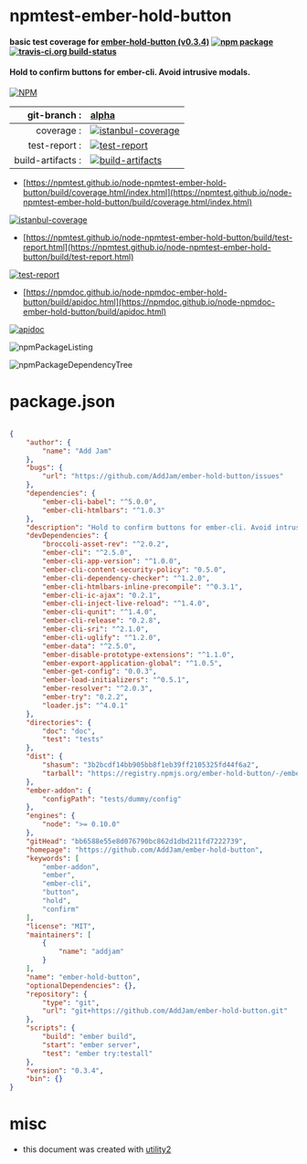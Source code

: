 # npmtest-ember-hold-button

#### basic test coverage for  [ember-hold-button (v0.3.4)](https://github.com/AddJam/ember-hold-button)  [![npm package](https://img.shields.io/npm/v/npmtest-ember-hold-button.svg?style=flat-square)](https://www.npmjs.org/package/npmtest-ember-hold-button) [![travis-ci.org build-status](https://api.travis-ci.org/npmtest/node-npmtest-ember-hold-button.svg)](https://travis-ci.org/npmtest/node-npmtest-ember-hold-button)

#### Hold to confirm buttons for ember-cli. Avoid intrusive modals.

[![NPM](https://nodei.co/npm/ember-hold-button.png?downloads=true&downloadRank=true&stars=true)](https://www.npmjs.com/package/ember-hold-button)

| git-branch : | [alpha](https://github.com/npmtest/node-npmtest-ember-hold-button/tree/alpha)|
|--:|:--|
| coverage : | [![istanbul-coverage](https://npmtest.github.io/node-npmtest-ember-hold-button/build/coverage.badge.svg)](https://npmtest.github.io/node-npmtest-ember-hold-button/build/coverage.html/index.html)|
| test-report : | [![test-report](https://npmtest.github.io/node-npmtest-ember-hold-button/build/test-report.badge.svg)](https://npmtest.github.io/node-npmtest-ember-hold-button/build/test-report.html)|
| build-artifacts : | [![build-artifacts](https://npmtest.github.io/node-npmtest-ember-hold-button/glyphicons_144_folder_open.png)](https://github.com/npmtest/node-npmtest-ember-hold-button/tree/gh-pages/build)|

- [https://npmtest.github.io/node-npmtest-ember-hold-button/build/coverage.html/index.html](https://npmtest.github.io/node-npmtest-ember-hold-button/build/coverage.html/index.html)

[![istanbul-coverage](https://npmtest.github.io/node-npmtest-ember-hold-button/build/screenCapture.buildCi.browser.%252Ftmp%252Fbuild%252Fcoverage.lib.html.png)](https://npmtest.github.io/node-npmtest-ember-hold-button/build/coverage.html/index.html)

- [https://npmtest.github.io/node-npmtest-ember-hold-button/build/test-report.html](https://npmtest.github.io/node-npmtest-ember-hold-button/build/test-report.html)

[![test-report](https://npmtest.github.io/node-npmtest-ember-hold-button/build/screenCapture.buildCi.browser.%252Ftmp%252Fbuild%252Ftest-report.html.png)](https://npmtest.github.io/node-npmtest-ember-hold-button/build/test-report.html)

- [https://npmdoc.github.io/node-npmdoc-ember-hold-button/build/apidoc.html](https://npmdoc.github.io/node-npmdoc-ember-hold-button/build/apidoc.html)

[![apidoc](https://npmdoc.github.io/node-npmdoc-ember-hold-button/build/screenCapture.buildCi.browser.%252Ftmp%252Fbuild%252Fapidoc.html.png)](https://npmdoc.github.io/node-npmdoc-ember-hold-button/build/apidoc.html)

![npmPackageListing](https://npmtest.github.io/node-npmtest-ember-hold-button/build/screenCapture.npmPackageListing.svg)

![npmPackageDependencyTree](https://npmtest.github.io/node-npmtest-ember-hold-button/build/screenCapture.npmPackageDependencyTree.svg)



# package.json

```json

{
    "author": {
        "name": "Add Jam"
    },
    "bugs": {
        "url": "https://github.com/AddJam/ember-hold-button/issues"
    },
    "dependencies": {
        "ember-cli-babel": "^5.0.0",
        "ember-cli-htmlbars": "^1.0.3"
    },
    "description": "Hold to confirm buttons for ember-cli. Avoid intrusive modals.",
    "devDependencies": {
        "broccoli-asset-rev": "^2.0.2",
        "ember-cli": "^2.5.0",
        "ember-cli-app-version": "^1.0.0",
        "ember-cli-content-security-policy": "0.5.0",
        "ember-cli-dependency-checker": "^1.2.0",
        "ember-cli-htmlbars-inline-precompile": "^0.3.1",
        "ember-cli-ic-ajax": "0.2.1",
        "ember-cli-inject-live-reload": "^1.4.0",
        "ember-cli-qunit": "^1.4.0",
        "ember-cli-release": "0.2.8",
        "ember-cli-sri": "^2.1.0",
        "ember-cli-uglify": "^1.2.0",
        "ember-data": "^2.5.0",
        "ember-disable-prototype-extensions": "^1.1.0",
        "ember-export-application-global": "^1.0.5",
        "ember-get-config": "0.0.3",
        "ember-load-initializers": "^0.5.1",
        "ember-resolver": "^2.0.3",
        "ember-try": "0.2.2",
        "loader.js": "^4.0.1"
    },
    "directories": {
        "doc": "doc",
        "test": "tests"
    },
    "dist": {
        "shasum": "3b2bcdf14bb905bb8f1eb39ff2105325fd44f6a2",
        "tarball": "https://registry.npmjs.org/ember-hold-button/-/ember-hold-button-0.3.4.tgz"
    },
    "ember-addon": {
        "configPath": "tests/dummy/config"
    },
    "engines": {
        "node": ">= 0.10.0"
    },
    "gitHead": "bb6588e55e8d076790bc862d1dbd211fd7222739",
    "homepage": "https://github.com/AddJam/ember-hold-button",
    "keywords": [
        "ember-addon",
        "ember",
        "ember-cli",
        "button",
        "hold",
        "confirm"
    ],
    "license": "MIT",
    "maintainers": [
        {
            "name": "addjam"
        }
    ],
    "name": "ember-hold-button",
    "optionalDependencies": {},
    "repository": {
        "type": "git",
        "url": "git+https://github.com/AddJam/ember-hold-button.git"
    },
    "scripts": {
        "build": "ember build",
        "start": "ember server",
        "test": "ember try:testall"
    },
    "version": "0.3.4",
    "bin": {}
}
```



# misc
- this document was created with [utility2](https://github.com/kaizhu256/node-utility2)

